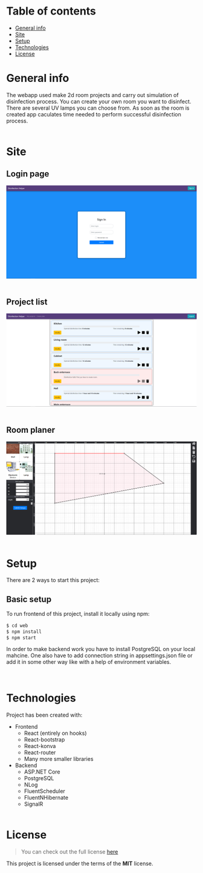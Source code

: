 # Table of contents

- [General info](#general-info)
- [Site](#site)
- [Setup](#setup)
- [Technologies](#technologies)
- [License](#License)

# General info

The webapp used make 2d room projects and carry out simulation of disinfection process. You can create your own room you want to disinfect. There are several UV lamps you can choose from. As soon as the room is created app caculates time needed to perform successful disinfection process.
</br>
</br>

# Site

## Login page

![](./images/Loginpage.png)
</br>
</br>

## Project list

![](./images/Projectslist.png)
</br>
</br>

## Room planer

![](./images/Planer.png)
</br>
</br>

# Setup

There are 2 ways to start this project:

## Basic setup

To run frontend of this project, install it locally using npm:

```
$ cd web
$ npm install
$ npm start
```

In order to make backend work you have to install PostgreSQL on your local mahcine. One also have to add connection string in appsettings.json file or add it in some other way like with a help of environment variables.

</br>

<!-- ## Docker

</br>
</br> -->

# Technologies

Project has been created with:

- Frontend
  - React (entirely on hooks)
  - React-bootstrap
  - React-konva
  - React-router
  - Many more smaller libraries
- Backend
  - ASP<span>.NET Core
  - PostgreSQL
  - NLog
  - FluentScheduler
  - FluentNHibernate
  - SignalR
    </br>
    </br>

# License

> You can check out the full license [here](https://github.com/IgorAntun/node-chat/blob/master/LICENSE)

This project is licensed under the terms of the **MIT** license.
